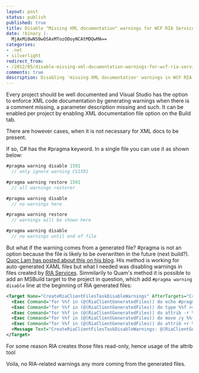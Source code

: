```yaml
---
layout: post
status: publish
published: true
title: Disable "Missing XML documentation" warnings for WCF RIA Services
date: !binary |-
  MjAxMi0wNS0wOSAxMTozODoyNCAtMDQwMA==
categories:
- .net
- silverlight
redirect_from:
- /2012/05/disable-missing-xml-documentation-warnings-for-wcf-ria-services/
comments: true
description: Disabling 'missing XML documentation' warnings in WCF RIA services generated files
---
```


Every project should be well documented and Visual Studio has the option to enforce XML code documentation by generating
warnings when there is a comment missing, a parameter description missing and such. It can be enabled per project by
enabling XML documentation file option on the Build tab.

There are however cases, when it is not necessary for XML docs to be present.

<!--more-->

If so, C# has the #pragma keyword. In a single file you can use it as shown below:

``` c#
#pragma warning disable 1591
  // only ignore warning CS1591

#pragma warning restore 1591
  // all warnings restorer

#pragma warning disable
  // no warnings here

#pragma warning restore
  // warnings will be shown here

#pragma warning disable
  // no warnings until end of file
```

But what if the warning comes from a generated file? #pragma is not an option because the file is likely to be
overwritten in the future (next build?). [Quoc Lam has posted about this on his blog][disable_xml]. His method is working
for auto-generated XAML files but what I needed was disabling warnings in files created by [RIA Services][ria].
Simmilarily to Quam's method it is possible to add an MSBuild target to the project in question, which add
`#pragma warning disable` line at the beginning of RIA generated files:

``` xml
<Target Name="CreateRiaClientFilesTaskDisableWarnings" AfterTargets="CreateRiaClientFiles">
  <Exec Command="for %%f in (@(RiaClientGeneratedFiles)) do echo #pragma warning disable > %%f.temp" />
  <Exec Command="for %%f in (@(RiaClientGeneratedFiles)) do type %%f >> %%f.temp" />
  <Exec Command="for %%f in (@(RiaClientGeneratedFiles)) do attrib -r %%f" />
  <Exec Command="for %%f in (@(RiaClientGeneratedFiles)) do move /y %%f.temp %%f" />
  <Exec Command="for %%f in (@(RiaClientGeneratedFiles)) do attrib +r %%f" />
  <Message Text="CreateRiaClientFilesTaskDisableWarnings: @(RiaClientGeneratedFiles)" />
</Target>
```

For some reason RIA creates those files read-only, hence usage of the attrib tool

Voila, no RIA-related warnings any more coming from the generated files.

[disable_xml]: http://lvquoc.blogspot.com/2010/11/disable-xml-comment-warning-in-workflow.html
[ria]: http://www.silverlight.net/learn/advanced-techniques/wcf-ria-services/get-started-with-wcf-ria-services